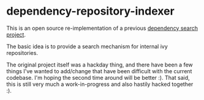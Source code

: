 # dependency-repository-indexer

This is an open source re-implementation of a previous [dependency search project](http://dev.bizo.com/2010/05/hackday-dependency-searching-using.html).

The basic idea is to provide a search mechanism for internal ivy repositories.

The original project itself was a hackday thing, and there have been a few things I've wanted to add/change that have been difficult with the current codebase.  I'm hoping the second time around will be better :).  That said, this is still very much a work-in-progress and also hastily hacked together :).
